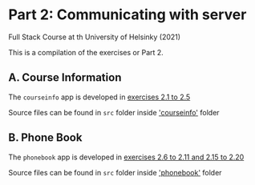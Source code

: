 # Part 2: Communicating with server
Full Stack Course at th University of Helsinky (2021)

This is a compilation of the exercises or Part 2.


## A. Course Information

The `courseinfo` app is developed in 
[exercises 2.1 to 2.5](courseinfo/README.md)

Source files can be found in `src` folder inside ['courseinfo'](https://github.com/greenvan/fullstackopen2021/tree/main/part2/courseinfo) folder


## B. Phone Book

The `phonebook` app is developed in 
[exercises 2.6 to 2.11 and 2.15 to 2.20](phonebook/README.md)

Source files can be found in `src` folder inside ['phonebook'](https://github.com/greenvan/fullstackopen2021/tree/main/part2/phonebook) folder
